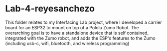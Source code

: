 # Lab-4-reyesanchezo
This folder relates to my Interfacing Lab project, where I developed a carrier board for an ESP32 to mount on top of a Pololu Zumo Robot. The overarching goal is to have a standalone device that is self contained, integrated with the Zumo robot, and adds the ESP's features to the Zumo (including usb-c, wifi, bluetooth, and wireless programming)
